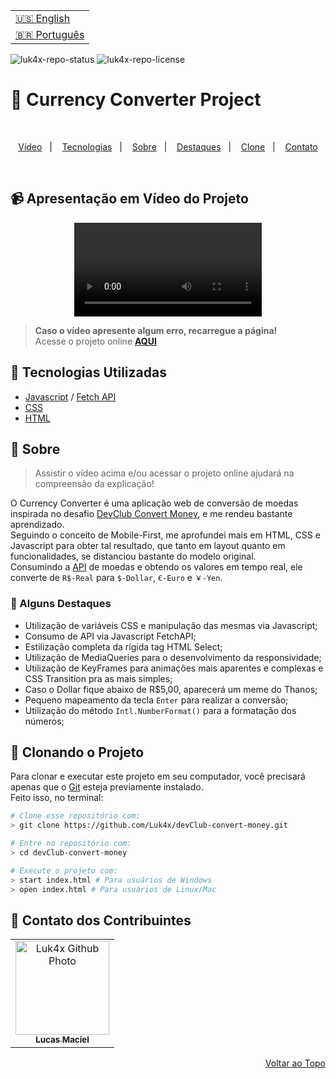 <table align="right">
  <tr>
    <td>
      <a href="readme-en.md">🇺🇸 English</a>
    </td>
  </tr>
  <tr>
    <td>
      <a href="README.md">🇧🇷 Português</a>
    </td>
  </tr>
</table>

![luk4x-repo-status](https://img.shields.io/badge/Status-Finished-lightgrey?style=for-the-badge&logo=headspace&logoColor=green&color=lightgrey)
![luk4x-repo-license](https://img.shields.io/github/license/Luk4x/devClub-convert-money?style=for-the-badge&logo=unlicense&logoColor=lightgrey)
# 💱 Currency Converter Project

<br>
<p align="center">
  <a href="#-apresentação-em-vídeo-do-projeto">Vídeo</a>&nbsp;&nbsp;&nbsp;|&nbsp;&nbsp;&nbsp;
  <a href="#-tecnologias-utilizadas">Tecnologias</a>&nbsp;&nbsp;&nbsp;|&nbsp;&nbsp;&nbsp;
  <a href="#-sobre">Sobre</a>&nbsp;&nbsp;&nbsp;|&nbsp;&nbsp;&nbsp;
  <a href="#-alguns-destaques">Destaques</a>&nbsp;&nbsp;&nbsp;|&nbsp;&nbsp;&nbsp;
  <a href="#-clonando-o-projeto">Clone</a>&nbsp;&nbsp;&nbsp;|&nbsp;&nbsp;&nbsp;
  <a href="#-contato-dos-contribuintes">Contato</a>
</p>
<br>

## 📹 Apresentação em Vídeo do Projeto
<div align="center">
  <video src="https://user-images.githubusercontent.com/86276393/159162293-4ceb2d4f-4563-4671-8627-ec22142b1c35.mp4">
</div>

> **Caso o vídeo apresente algum erro, recarregue a página!**<br>
> Acesse o projeto online **[AQUI](https://luk4x.github.io/devClub-convert-money/)**

## 🚀 Tecnologias Utilizadas

-   [Javascript](https://developer.mozilla.org/en-US/docs/Web/JavaScript) / [Fetch API](https://developer.mozilla.org/en-US/docs/Web/API/Fetch_API)
-   [CSS](https://developer.mozilla.org/en-US/docs/Web/CSS)
-   [HTML](https://developer.mozilla.org/en-US/docs/Web/HTML)

## 📝 Sobre

> Assistir o vídeo acima e/ou acessar o projeto online ajudará na compreensão da explicação!

O Currency Converter é uma aplicação web de conversão de moedas inspirada no desafio [DevClub Convert Money](https://www.figma.com/file/eg239o5MNJCj9asPPwzkrQ/CodeClub-Convert-Money?node-id=25%3A109), e me rendeu bastante aprendizado.<br>
Seguindo o conceito de Mobile-First, me aprofundei mais em HTML, CSS e Javascript para obter tal resultado, que tanto em layout quanto em funcionalidades, se distanciou bastante do modelo original.<br>
Consumindo a [API](https://docs.awesomeapi.com.br/api-de-moedas) de moedas e obtendo os valores em tempo real, ele converte de `R$-Real` para `$-Dollar`, `€-Euro` e `￥-Yen`.

### 📌 Alguns Destaques

- Utilização de variáveis CSS e manipulação das mesmas via Javascript;
- Consumo de API via Javascript FetchAPI;
- Estilização completa da rígida tag HTML Select;
- Utilização de MediaQueries para o desenvolvimento da responsividade;
- Utilização de KeyFrames para animações mais aparentes e complexas e CSS Transition pra as mais simples;
- Caso o Dollar fique abaixo de R$5,00, aparecerá um meme do Thanos;
- Pequeno mapeamento da tecla `Enter` para realizar a conversão;
- Utilização do método `Intl.NumberFormat()` para a formatação dos números;

## 📖 Clonando o Projeto

Para clonar e executar este projeto em seu computador, você precisará apenas que o [Git](https://git-scm.com/) esteja previamente instalado.<br>
Feito isso, no terminal:

```bash
# Clone esse repositório com:
> git clone https://github.com/Luk4x/devClub-convert-money.git

# Entre no repositório com:
> cd devClub-convert-money

# Execute o projeto com:
> start index.html # Para usuários de Windows
> open index.html # Para usuários de Linux/Mac
```

## 🤝 Contato dos Contribuintes

<table>
  <tr>
    <td align="center">
      <a href="https://www.linkedin.com/in/lucasmacielf/">
        <img src="https://avatars.githubusercontent.com/Luk4x" width="150px;" alt="Luk4x Github Photo"/><br>
        <sub>
          <b>Lucas Maciel</b>
        </sub>
      </a>
    </td>
  </tr>
</table>

<p align="right">
  <a href="#-currency-converter-project">Voltar ao Topo</a>
</p>

